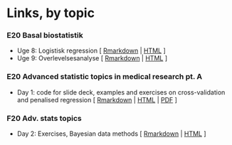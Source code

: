 # Links, by topic

### E20 Basal biostatistik
- Uge 8: Logistisk regression \[ [Rmarkdown](E20_basal_statistik_uge_8_logistisk_regression.Rmd) \| [HTML](https://htmlpreview.github.io/?https://github.com/benskov/misc/blob/master/E20_basal_statistik_uge_8_logistisk_regression.html) \]
- Uge 9: Overlevelsesanalyse \[ [Rmarkdown](E20_basal_statistik_uge_9_overlevelsesanalyse.Rmd) \| [HTML](https://htmlpreview.github.io/?https://github.com/benskov/misc/blob/master/E20_basal_statistik_uge_9_overlevelsesanalyse.html) \]

### E20 Advanced statistic topics in medical research pt. A
- Day 1: code for slide deck, examples and exercises on cross-validation and penalised regression \[ [Rmarkdown](E20_adv_stats_topics_ptA_day1.Rmd) \| [HTML](https://htmlpreview.github.io/?https://github.com/benskov/misc/blob/master/E20_adv_stats_topics_ptA_day1.html) | [PDF](E20_adv_stats_topics_ptA_day1.pdf) \]

### F20 Adv. stats topics
- Day 2: Exercises, Bayesian data methods \[ [Rmarkdown](F20_adv_stats_topic_heal_research_-_Exercises_day_2_Bayesian.Rmd) \| [HTML](https://htmlpreview.github.io/?https://github.com/benskov/misc/blob/master/F20_adv_stats_topic_heal_research_-_Exercises_day_2_Bayesian.html) \]
